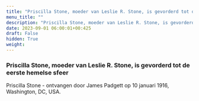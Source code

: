 ```yaml
---
title: "Priscilla Stone, moeder van Leslie R. Stone, is gevorderd tot de eerste hemelse sfeer"
menu_title: ""
description: "Priscilla Stone, moeder van Leslie R. Stone, is gevorderd tot de eerste hemelse sfeer"
date: 2023-09-01 06:00:01+00:425
draft: False
hidden: True
weight:
---
```

### Priscilla Stone, moeder van Leslie R. Stone, is gevorderd tot de eerste hemelse sfeer

Priscilla Stone - ontvangen door James Padgett op 10 januari 1916, Washington, DC, USA.

